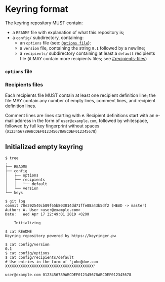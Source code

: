 # Keyring format

The keyring repository MUST contain:
 - a `README` file with explanation of what this repository is;
 - a `config/` subdirectory, containing:
   - an `options` file (see: [`Options file`](#options-file));
   - a `version` file, containing the string `0.1` followed by a newline;
   - a `recipients/` subdirectory containing at least a `default` recipients file (it MAY contain more recipients files; see [#recipients-files](#recipients-files))

### `options` file

### Recipients files

Each recipients file MUST contain at least one recipient definition line; the file MAY contain any number of empty lines, comment lines, and recipient definition lines.

Comment lines are lines starting with `#`.
Recipient definitions start with an e-mail address in the form of `user@example.com`, followed by whitespace, followed by full key fingerprint without spaces (`0123456789ABCDEF012345678ABCDEF012345678`)

## Initialized empty keyring

```
$ tree
.
├── README
├── config
│   ├── options
│   ├── recipients
│   │   └── default
│   └── version
└── keys

$ git log
commit 70e392540cb89f65b803014dd71ffe88a43b5df2 (HEAD -> master)
Author: A. User <user@example.com>
Date:   Wed Apr 17 22:49:01 2019 +0200

    Initializing

$ cat README 
Keyring repository powered by https://keyringer.pw

$ cat config/version 
0.1
$ cat config/options
$ cat config/recipients/default 
# Use entries in the form of 'john@doe.com XXXXXXXXXXXXXXXXXXXXXXXXXXXXXXXXXXXXXXXX'

user@example.com 0123456789ABCDEF012345678ABCDEF012345678
```

